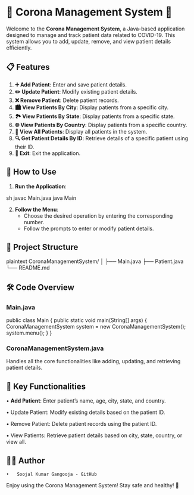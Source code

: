 # 🎉 Corona Management System 🎉

Welcome to the **Corona Management System**, a Java-based application designed to manage and track patient data related to COVID-19. This system allows you to add, update, remove, and view patient details efficiently.

## 📋 Features

1. **➕ Add Patient**: Enter and save patient details.
2. **✏️ Update Patient**: Modify existing patient details.
3. **❌ Remove Patient**: Delete patient records.
4. **🏙️ View Patients By City**: Display patients from a specific city.
5. **🏞️ View Patients By State**: Display patients from a specific state.
6. **🌐 View Patients By Country**: Display patients from a specific country.
7. **📑 View All Patients**: Display all patients in the system.
8. **🔍 Get Patient Details By ID**: Retrieve details of a specific patient using their ID.
9. **🚪 Exit**: Exit the application.

## 🚀 How to Use

1. **Run the Application**:
    
sh
    javac Main.java
    java Main

2. **Follow the Menu**:
    - Choose the desired operation by entering the corresponding number.
    - Follow the prompts to enter or modify patient details.

## 📂 Project Structure

plaintext
CoronaManagementSystem/
│
├── Main.java
├── Patient.java
└── README.md

## 🛠️ Code Overview

### Main.java

public class Main {
    public static void main(String[] args) {
        CoronaManagementSystem system = new CoronaManagementSystem();
        system.menu();
    }
}

### CoronaManagementSystem.java

Handles all the core functionalities like adding, updating, and retrieving patient details.

## 🌟 Key Functionalities

•	**Add Patient**: Enter patient’s name, age, city, state, and country.

•	Update Patient: Modify existing details based on the patient ID.

•	Remove Patient: Delete patient records using the patient ID.

•	View Patients: Retrieve patient details based on city, state, country, or view all.

## 👨‍💻 Author

	•	Soojal Kumar Gangooja - GitHub

Enjoy using the Corona Management System! Stay safe and healthy! 💪











